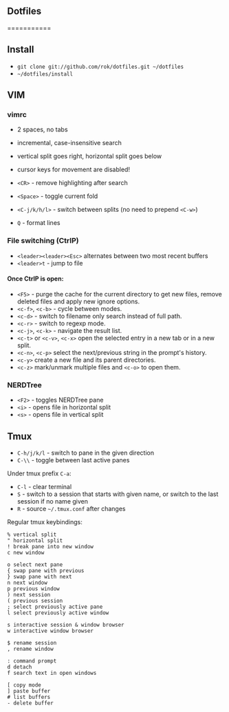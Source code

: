 ## Dotfiles
===========

## Install
- `git clone git://github.com/rok/dotfiles.git ~/dotfiles`
- `~/dotfiles/install`

## VIM

### vimrc

* 2 spaces, no tabs
* incremental, case-insensitive search
* vertical split goes right, horizontal split goes below
* cursor keys for movement are disabled!

* `<CR>` - remove highlighting after search
* `<Space>` - toggle current fold
* `<C-j/k/h/l>` - switch between splits (no need to prepend `<C-w>`)
* `Q` - format lines

### File switching (CtrlP)

* `<leader><leader><Esc>` alternates between two most recent buffers
* `<leader>t` - jump to file

#### Once CtrlP is open:

* `<F5>` - purge the cache for the current directory to get new files, remove deleted files and apply new ignore options.
* `<c-f>`, `<c-b>` - cycle between modes.
* `<c-d>` - switch to filename only search instead of full path.
* `<c-r>` - switch to regexp mode.
* `<c-j>`, `<c-k>` - navigate the result list.
* `<c-t>` or `<c-v>`, `<c-x>` open the selected entry in a new tab or in a new split.
* `<c-n>`, `<c-p>` select the next/previous string in the prompt's history.
* `<c-y>` create a new file and its parent directories.
* `<c-z>` mark/unmark multiple files and `<c-o>` to open them.

### NERDTree

* `<F2>` - toggles NERDTree pane
* `<i>` - opens file in horizontal split
* `<s>` - opens file in vertical split

## Tmux

- `C-h/j/k/l` - switch to pane in the given direction
- `C-\\` - toggle between last active panes

Under tmux prefix `C-a`:

- `C-l` - clear terminal
- `S` - switch to a session that starts with given name, or switch to the last session if no name given
- `R` - source `~/.tmux.conf` after changes

Regular tmux keybindings:

    % vertical split
    " horizontal split
    ! break pane into new window
    c new window

    o select next pane
    { swap pane with previous
    } swap pane with next
    n next window
    p previous window
    ) next session
    ( previous session
    ; select previously active pane
    l select previously active window

    s interactive session & window browser
    w interactive window browser

    $ rename session
    , rename window

    : command prompt
    d detach
    f search text in open windows

    [ copy mode
    ] paste buffer
    # list buffers
    - delete buffer
